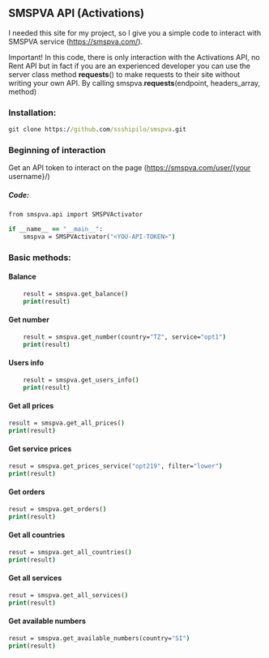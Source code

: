 ## SMSPVA API (Activations)

I needed this site for my project, so I give you a simple code to interact with SMSPVA service (https://smspva.com/).

Important! In this code, there is only interaction with the Activations API, no Rent API but in fact if you are an experienced developer you can use the server class method __requests__() to make requests to their site without writing your own API. By calling smspva.__requests__(endpoint, headers_array, method)

### Installation: 
```cmd
git clone https://github.com/ssshipilo/smspva.git
```

### Beginning of interaction 
Get an API token to interact on the page (https://smspva.com/user/{your username}/)

##### Code: 
```cmd
from smspva.api import SMSPVActivator

if __name__ == "__main__":
    smspva = SMSPVActivator("<YOU-API-TOKEN>")
```

### Basic methods: 
#### Balance
```cmd
    result = smspva.get_balance()
    print(result)
```

#### Get number
```cmd
    result = smspva.get_number(country="TZ", service="opt1")
    print(result)
```

#### Users info
```cmd
    result = smspva.get_users_info()
    print(result)
```

#### Get all prices
```cmd
result = smspva.get_all_prices()
print(result)
```

#### Get service prices
```cmd
resut = smspva.get_prices_service("opt219", filter="lower")
print(result)
```

#### Get orders
```cmd
resut = smspva.get_orders()
print(result)
```

#### Get all countries
```cmd
resut = smspva.get_all_countries()
print(result)
```

#### Get all services
```cmd
resut = smspva.get_all_services()
print(result)
```

#### Get available numbers
```cmd
resut = smspva.get_available_numbers(country="SI")
print(result)
```

